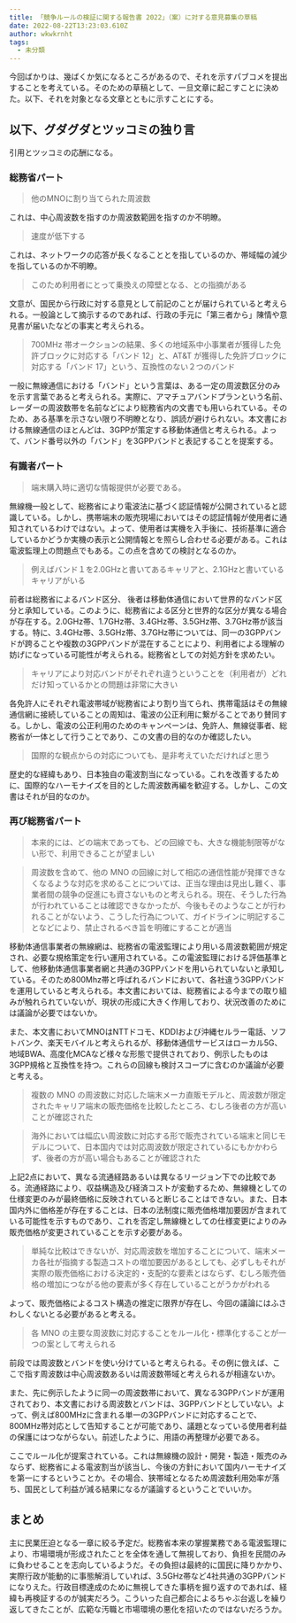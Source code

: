 ```yaml
---
title: 「競争ルールの検証に関する報告書 2022」（案）に対する意見募集の草稿
date: 2022-08-22T13:23:03.610Z
author: wkwkrnht
tags:
  - 未分類
---
```

今回ばかりは、幾ばくか気になるところがあるので、それを示すパブコメを提出することを考えている。そのための草稿として、一旦文章に起こすことに決めた。以下、それを対象となる文章とともに示すことにする。

## 以下、グダグダとツッコミの独り言

引用とツッコミの応酬になる。

### 総務省パート

> 他のMNOに割り当てられた周波数

これは、中心周波数を指すのか周波数範囲を指すのか不明瞭。

> 速度が低下する

これは、ネットワークの応答が長くなることとを指しているのか、帯域幅の減少を指しているのか不明瞭。

> このため利用者にとって乗換えの障壁となる、との指摘がある

文意が、国民から行政に対する意見として前記のことが届けられていると考えられる。一般論として摘示するのであれば、行政の手元に「第三者から」陳情や意見書が届いたなどの事実と考えられる。

> 700MHz 帯オークションの結果、多くの地域系中小事業者が獲得した免許ブロックに対応する「バンド 12」と、AT&T が獲得した免許ブロックに対応する「バンド 17」という、互換性のない２つのバンド

一般に無線通信における「バンド」という言葉は、ある一定の周波数区分のみを示す言葉であると考えられる。実際に、アマチュアバンドプランという名前、レーダーの周波数帯を名前などにより総務省内の文書でも用いられている。そのため、ある基準を示さない限り不明瞭となり、誤読が避けられない。本文書における無線通信のほとんどは、3GPPが策定する移動体通信と考えられる。よって、バンド番号以外の「バンド」を3GPPバンドと表記することを提案する。

### 有識者パート

> 端末購入時に適切な情報提供が必要である。

無線機一般として、総務省により電波法に基づく認証情報が公開されていると認識している。しかし、携帯端末の販売現場においてはその認証情報が使用者に通知されているわけではない。よって、使用者は実機を入手後に、技術基準に適合しているかどうか実機の表示と公開情報とを照らし合わせる必要がある。これは電波監理上の問題点でもある。この点を含めての検討となるのか。

> 例えばバンド１を2.0GHzと書いてあるキャリアと、2.1GHzと書いているキャリアがいる

前者は総務省によるバンド区分、 後者は移動体通信において世界的なバンド区分と承知している。このように、総務省による区分と世界的な区分が異なる場合が存在する。2.0GHz帯、1.7GHz帯、3.4GHz帯、3.5GHz帯、3.7GHz帯が該当する。特に、3.4GHz帯、3.5GHz帯、3.7GHz帯については、同一の3GPPバンドが跨ることや複数の3GPPバンドが混在することにより、利用者による理解の妨げになっている可能性が考えられる。総務省としての対処方針を求めたい。

> キャリアにより対応バンドがそれぞれ違うということを（利用者が）どれだけ知っているかとの問題は非常に大きい

各免許人にそれぞれ電波帯域が総務省により割り当てられ、携帯電話はその無線通信網に接続していることの周知は、電波の公正利用に繋がることであり賛同する。しかし、電波の公正利用のためのキャンペーンは、免許人、無線従事者、総務省が一体として行うことであり、この文書の目的なのか確認したい。

> 国際的な観点からの対応についても、是非考えていただければと思う

歴史的な経緯もあり、日本独自の電波割当になっている。これを改善するために、国際的なハーモナイズを目的とした周波数再編を歓迎する。しかし、この文書はそれが目的なのか。

### 再び総務省パート

> 本来的には、どの端末であっても、どの回線でも、大きな機能制限等がない形で、利用できることが望ましい

> 周波数を含めて、他の MNO の回線に対して相応の通信性能が発揮できなくなるような対応を求めることについては、正当な理由は見出し難く、事業者間の競争の促進にも資さないものと考えられる。現在、そうした行為が行われていることは確認できなかったが、今後もそのようなことが行われることがないよう、こうした行為について、ガイドラインに明記することなどにより、禁止されるべき旨を明確にすることが適当

移動体通信事業者の無線網は、総務省の電波監理により用いる周波数範囲が規定され、必要な規格策定を行い運用されている。この電波監理における評価基準として、他移動体通信事業者網と共通の3GPPバンドを用いられていないと承知している。そのため800Mhz帯と呼ばれるバンドにおいて、各社違う3GPPバンドを運用していると考えられる。本文書においては、総務省による今までの取り組みが触れられていないが、現状の形成に大きく作用しており、状況改善のためには議論が必要ではないか。

また、本文書においてMNOはNTTドコモ、KDDIおよび沖縄セルラー電話、ソフトバンク、楽天モバイルと考えられるが、移動体通信サービスはローカル5G、地域BWA、高度化MCAなど様々な形態で提供されており、例示したものは3GPP規格と互換性を持つ。これらの回線も検討スコープに含むのか議論が必要と考える。

> 複数の MNO の周波数に対応した端末メーカ直販モデルと、周波数が限定されたキャリア端末の販売価格を比較したところ、むしろ後者の方が高いことが確認された

> 海外においては幅広い周波数に対応する形で販売されている端末と同じモデルについて、日本国内では対応周波数が限定されているにもかかわらず、後者の方が高い場合もあることが確認された

上記2点において、異なる流通経路あるいは異なるリージョン下での比較である。流通経路により、収益構造及び経済コストが変動するため、無線機としての仕様変更のみが最終価格に反映されていると断じることはできない。また、日本国内外に価格差が存在することは、日本の法制度に販売価格増加要因が含まれている可能性を示すものであり、これを否定し無線機としての仕様変更によりのみ販売価格が変更されていることを示す必要がある。

> 単純な比較はできないが、対応周波数を増加することについて、端末メーカ各社が指摘する製造コストの増加要因があるとしても、必ずしもそれが実際の販売価格における決定的・支配的な要素とはならず、むしろ販売価格の増加につながる他の要素が多く存在していることがうかがわれる

よって、販売価格によるコスト構造の推定に限界が存在し、今回の議論にはふさわしくないとる必要があると考える。

> 各 MNO の主要な周波数に対応することをルール化・標準化することが一つの案として考えられる

前段では周波数とバンドを使い分けていると考えられる。その例に倣えば、ここで指す周波数は中心周波数あるいは周波数帯域と考えられるが相違ないか。

また、先に例示したように同一の周波数帯において、異なる3GPPバンドが運用されており、本文書における周波数とバンドは、3GPPバンドとしていない。よって、例えば800MHzに含まれる単一の3GPPバンドに対応することで、800MHz帯対応として告知することが可能であり、議題となっている使用者利益の保護にはつながらない。前述したように、用語の再整理が必要である。

ここでルール化が提案されている。これは無線機の設計・開発・製造・販売のみならず、総務省による電波割当が該当し、今後の方針において国内ハーモナイズを第一にするということか。その場合、狭帯域となるため周波数利用効率が落ち、国民として利益が減る結果になるが議論するということでいいか。

## まとめ

主に民業圧迫となる一章に絞る予定だ。総務省本来の掌握業務である電波監理により、市場環境が形成されたことを全体を通して無視しており、負担を民間のみに負わせることを志向しているようだ。その負担は最終的に国民に降りかかり、実際行政が能動的に事態解消していれば、3.5GHz帯など4社共通の3GPPバンドになりえた。行政目標達成のために無視してきた事柄を掘り返すのであれば、経緯も再検証するのが誠実だろう。こういった自己都合によるちゃぶ台返しを繰り返してきたことが、広範な汚職と市場環境の悪化を招いたのではないだろうか。